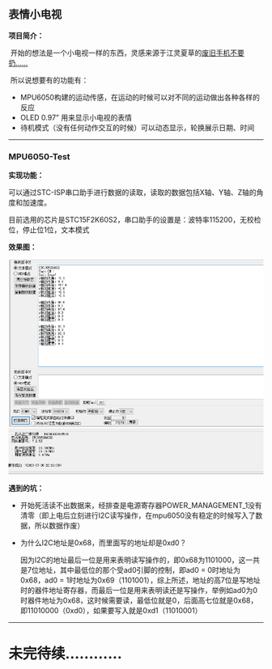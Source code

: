 ## 表情小电视

**项目简介：** 

​	开始的想法是一个小电视一样的东西，灵感来源于江灵夏草的[废旧手机不要扔……](https://www.bilibili.com/video/BV1Rb411v77n/)

​	所以说想要有的功能有：

* MPU6050构建的运动传感，在运动的时候可以对不同的运动做出各种各样的反应
* OLED 0.97” 用来显示小电视的表情
* 待机模式（没有任何动作交互的时候）可以动态显示，轮换展示日期、时间

***

### MPU6050-Test

**实现功能：**

可以通过STC-ISP串口助手进行数据的读取，读取的数据包括X轴、Y轴、Z轴的角度和加速度。

目前选用的芯片是STC15F2K60S2，串口助手的设置是：波特率115200，无校检位，停止位1位，文本模式

**效果图：**

![串口传输效果图](image/1.png)

**遇到的坑：**

* 开始死活读不出数据来，经排查是电源寄存器POWER_MANAGEMENT_1没有清零（即上电后立刻进行I2C读写操作，在mpu6050没有稳定的时候写入了数据，所以数据作废）

* 为什么I2C地址是0x68，而里面写的地址却是0xd0？

  因为I2C的地址最后一位是用来表明读写操作的，即0x68为1101000，这一共是7位地址，其中最低位的那个受ad0引脚的控制，即ad0 = 0时地址为0x68，ad0 = 1时地址为0x69（1101001），综上所述，地址的高7位是写地址时的器件地址寄存器，而最后一位是用来表明读还是写操作，举例如ad0为0时器件地址为0x68，这时候需要读，最低位就是0，后面高七位就是0x68，即11010000（0xd0），如果要写入就是0xd1（11010001）

  

***

# 未完待续…………

